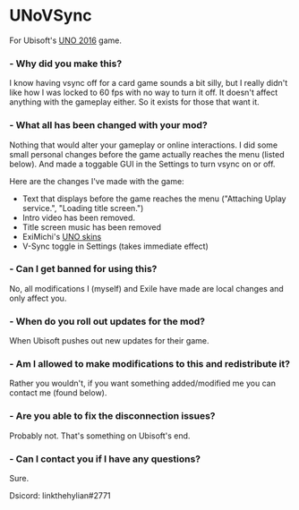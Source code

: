 # UNoVSync
For Ubisoft's [UNO 2016](https://store.steampowered.com/app/470220/UNO/) game.

### - Why did you make this?

I know having vsync off for a card game sounds a bit silly, but I really didn't like how I was locked to 60 fps with no way to turn it off. It doesn't affect anything with the gameplay either. So it exists for those that want it.

### - What all has been changed with your mod?

Nothing that would alter your gameplay or online interactions. I did some small personal changes before the game actually reaches the menu (listed below). And made a toggable GUI in the Settings to turn vsync on or off.

Here are the changes I've made with the game:

- Text that displays before the game reaches the menu ("Attaching Uplay service.", "Loading title screen.") 
- Intro video has been removed.
- Title screen music has been removed
- ExiMichi's [UNO skins](https://github.com/linkthehylian/UNoVSync/wiki/ExiMichi's-UNO-Skins)
- V-Sync toggle in Settings (takes immediate effect)

### - Can I get banned for using this?

No, all modifications I (myself) and Exile have made are local changes and only affect you.

### - When do you roll out updates for the mod?

When Ubisoft pushes out new updates for their game.

### - Am I allowed to make modifications to this and redistribute it?

Rather you wouldn't, if you want something added/modified me you can contact me (found below).

### - Are you able to fix the disconnection issues?

Probably not. That's something on Ubisoft's end.

### - Can I contact you if I have any questions?

Sure. 

Dsicord: linkthehylian#2771
